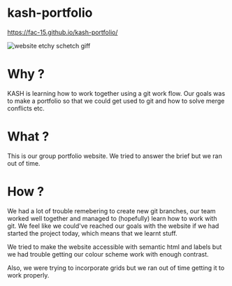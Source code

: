 # kash-portfolio
 
https://fac-15.github.io/kash-portfolio/

![website etchy schetch giff](https://media.giphy.com/media/9JrkkDoJuU0FbdbUZU/giphy.gif)

# Why ? 

KASH is learning how to work together using a git work flow. Our goals was to make a portfolio so that we could get used to git and how to solve merge conflicts etc. 

# What ?

This is our group portfolio website. We tried to answer the brief but we ran out of time. 

# How ?

We had a lot of trouble remebering to create new git branches, our team worked well together and managed to (hopefully) learn how to work with git. We feel like we could've reached our goals with the website if we had started the project today, which means that we learnt stuff. 

We tried to make the website accessible with semantic html and labels but we had trouble getting our colour scheme work with enough contrast. 

Also, we were trying to incorporate grids but we ran out of time getting it to work properly. 


